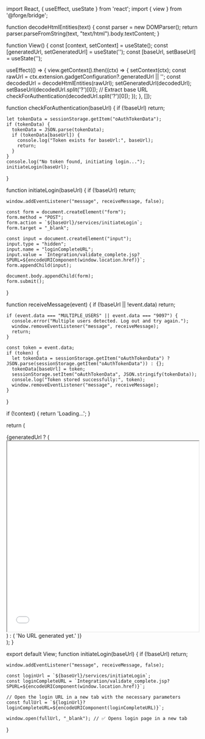 import React, { useEffect, useState } from 'react';
import { view } from '@forge/bridge';

function decodeHtmlEntities(text) {
  const parser = new DOMParser();
  return parser.parseFromString(text, "text/html").body.textContent;
}

function View() {
  const [context, setContext] = useState();
  const [generatedUrl, setGeneratedUrl] = useState('');
  const [baseUrl, setBaseUrl] = useState('');

  useEffect(() => {
    view.getContext().then((ctx) => {
      setContext(ctx);
      const rawUrl = ctx.extension.gadgetConfiguration?.generatedUrl || '';
      const decodedUrl = decodeHtmlEntities(rawUrl);
      setGeneratedUrl(decodedUrl);
      setBaseUrl(decodedUrl.split('?')[0]); // Extract base URL
      checkForAuthentication(decodedUrl.split('?')[0]);
    });
  }, []);

  function checkForAuthentication(baseUrl) {
    if (!baseUrl) return;

    let tokenData = sessionStorage.getItem("oAuthTokenData");
    if (tokenData) {
      tokenData = JSON.parse(tokenData);
      if (tokenData[baseUrl]) {
        console.log("Token exists for baseUrl:", baseUrl);
        return;
      }
    }
    console.log("No token found, initiating login...");
    initiateLogin(baseUrl);
  }

  function initiateLogin(baseUrl) {
    if (!baseUrl) return;
    
    window.addEventListener("message", receiveMessage, false);
    
    const form = document.createElement("form");
    form.method = "POST";
    form.action = `${baseUrl}/services/initiateLogin`;
    form.target = "_blank";
    
    const input = document.createElement("input");
    input.type = "hidden";
    input.name = "loginCompleteURL";
    input.value = `Integration/validate_complete.jsp?SPURL=${encodeURIComponent(window.location.href)}`;
    form.appendChild(input);
    
    document.body.appendChild(form);
    form.submit();
  }

  function receiveMessage(event) {
    if (!baseUrl || !event.data) return;

    if (event.data === "MULTIPLE_USERS" || event.data === "9097") {
      console.error("Multiple users detected. Log out and try again.");
      window.removeEventListener("message", receiveMessage);
      return;
    }

    const token = event.data;
    if (token) {
      let tokenData = sessionStorage.getItem("oAuthTokenData") ? JSON.parse(sessionStorage.getItem("oAuthTokenData")) : {};
      tokenData[baseUrl] = token;
      sessionStorage.setItem("oAuthTokenData", JSON.stringify(tokenData));
      console.log("Token stored successfully:", token);
      window.removeEventListener("message", receiveMessage);
    }
  }

  if (!context) {
    return 'Loading...';
  }

  return (
    <div>
      {generatedUrl ? (
        <iframe 
          src={generatedUrl} 
          width="100%" 
          height="500px" 
          title="Generated View"
          key={generatedUrl} 
        ></iframe>
      ) : (
        'No URL generated yet.'
      )}
    </div>
  );
}

export default View;
function initiateLogin(baseUrl) {
    if (!baseUrl) return;

    window.addEventListener("message", receiveMessage, false);

    const loginUrl = `${baseUrl}/services/initiateLogin`;
    const loginCompleteURL = `Integration/validate_complete.jsp?SPURL=${encodeURIComponent(window.location.href)}`;

    // Open the login URL in a new tab with the necessary parameters
    const fullUrl = `${loginUrl}?loginCompleteURL=${encodeURIComponent(loginCompleteURL)}`;
    
    window.open(fullUrl, "_blank"); // ✅ Opens login page in a new tab
}
